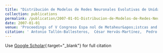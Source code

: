 ```yaml
---
title: "Distribución de Modelos de Redes Neuronales Evolutivas de Unidades Producto para Clasificación"
collection: publications
permalink: /publication/2007-01-01-Distribucion-de-Modelos-de-Redes-Neuronales-Evolutivas-de-Unidades-Producto-para-Clasificacion
date: 2007-01-01
venue: 'Proceedings of V Congreso Espa nol de Metaheur&apos;istcas and Algoritmos Evolutivos y Bioinspirados (MAEB 2007)'
citation: ' Antonio Tallón-Ballesteros,  César Hervás-Martínez,  Pedro Antonio Gutiérrez,  P. Jimenez, &quot;Distribución de Modelos de Redes Neuronales Evolutivas de Unidades Producto para Clasificación.&quot; Proceedings of V Congreso Espa nol de Metaheur&amp;apos;istcas and Algoritmos Evolutivos y Bioinspirados (MAEB 2007), Vol. (), 2007, pp. 151--158.'
---
```

Use [Google Scholar](https://scholar.google.com/scholar?q=Distribuci&#x27;on+de+Modelos+de+Redes+Neuronales+Evolutivas+de+Unidades+Producto+para+Clasificaci&#x27;on){:target="_blank"} for full citation